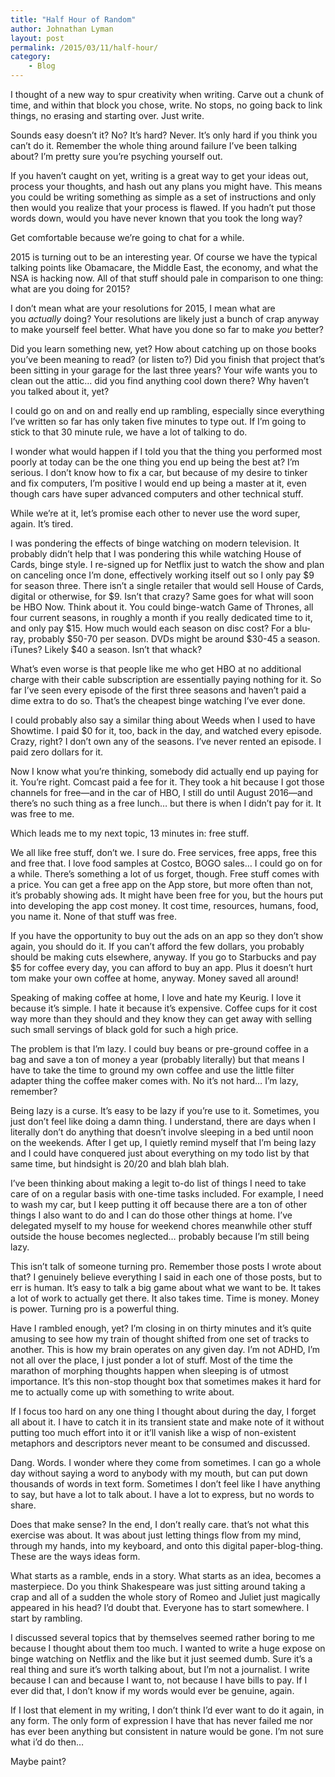 ```yaml
---
title: "Half Hour of Random"
author: Johnathan Lyman
layout: post
permalink: /2015/03/11/half-hour/
category:
    - Blog
---
```


I thought of a new way to spur creativity when writing. Carve out a chunk of time, and within that block you chose, write. No stops, no going back to link things, no erasing and starting over. Just write.

Sounds easy doesn’t it? No? It’s hard? Never. It’s only hard if you think you can’t do it. Remember the whole thing around failure I’ve been talking about? I’m pretty sure you’re psyching yourself out.

If you haven’t caught on yet, writing is a great way to get your ideas out, process your thoughts, and hash out any plans you might have. This means you could be writing something as simple as a set of instructions and only then would you realize that your process is flawed. If you hadn’t put those words down, would you have never known that you took the long way?

Get comfortable because we’re going to chat for a while.

2015 is turning out to be an interesting year. Of course we have the typical talking points like Obamacare, the Middle East, the economy, and what the NSA is hacking now. All of that stuff should pale in comparison to one thing: what are you doing for 2015?

I don’t mean what are your resolutions for 2015, I mean what are you&nbsp;_actually_ doing? Your resolutions are likely just a bunch of crap anyway to make yourself feel better. What have you done so far to make&nbsp;_you_ better?

Did you learn something new, yet? How about catching up on those books you’ve been meaning to read? (or listen to?) Did you finish that project that’s been sitting in your garage for the last three years? Your wife wants you to clean out the attic… did you find anything cool down there? Why haven’t you talked about it, yet?

I could go on and on and really end up rambling, especially since everything I’ve written so far has only taken five minutes to type out. If I’m going to stick to that 30 minute rule, we have a lot of talking to do.

I wonder what would happen if I told you that the thing you performed most poorly at today can be the one thing you end up being the best at? I’m serious. I don’t know how to fix a car, but because of my desire to tinker and fix computers, I’m positive I would end up being a master at it, even though cars have super advanced computers and other technical stuff.

While we’re at it, let’s promise each other to never use the word super, again. It’s tired.

I was pondering the effects of binge watching on modern television. It probably didn’t help that I was pondering this while watching House of Cards, binge style. I re-signed up for Netflix just to watch the show and plan on canceling once I’m done, effectively working itself out so I only pay $9 for season three. There isn’t a single retailer that would sell House of Cards, digital or otherwise, for $9. Isn’t that crazy? Same goes for what will soon be HBO Now. Think about it. You could binge-watch Game of Thrones, all four current seasons, in roughly a month if you really dedicated time to it, and only pay $15. How much would each season on disc cost? For a blu-ray, probably $50-70 per season. DVDs might be around $30-45 a season. iTunes? Likely $40 a season. Isn’t that whack?

What’s even worse is that people like me who get HBO at no additional charge with their cable subscription are essentially paying nothing for it. So far I’ve seen every episode of the first three seasons and haven’t paid a dime extra to do so. That’s the cheapest binge watching I’ve ever done.

I could probably also say a similar thing about Weeds when I used to have Showtime. I paid $0 for it, too, back in the day, and watched every episode. Crazy, right? I don’t own any of the seasons. I’ve never rented an episode. I paid zero dollars for it.

Now I know what you’re thinking, somebody did actually end up paying for it. You’re right. Comcast paid a fee for it. They took a hit because I got those channels for free—and in the car of HBO, I still do until August 2016—and there’s no such thing as a free lunch… but there is when I didn’t pay for it. It was free to me.

Which leads me to my next topic, 13 minutes in: free stuff.

We all like free stuff, don’t we. I sure do. Free services, free apps, free this and free that. I love food samples at Costco, BOGO sales… I could go on for a while. There’s something a lot of us forget, though. Free stuff comes with a price. You can get a free app on the App store, but more often than not, it’s probably showing ads. It might have been free for you, but the hours put into developing the app cost money. It cost time, resources, humans, food, you name it. None of that stuff was free.

If you have the opportunity to buy out the ads on an app so they don’t show again, you should do it. If you can’t afford the few dollars, you probably should be making cuts elsewhere, anyway. If you go to Starbucks and pay $5 for coffee every day, you can afford to buy an app. Plus it doesn’t hurt tom make your own coffee at home, anyway. Money saved all around!

Speaking of making coffee at home, I love and hate my Keurig. I love it because it’s simple. I hate it because it’s expensive. Coffee cups for it cost way more than they should and they know they can get away with selling such small servings of black gold for such a high price.

The problem is that I’m lazy. I could buy beans or pre-ground coffee in a bag and save a ton of money a year (probably literally) but that means I have to take the time to ground my own coffee and use the little filter adapter thing the coffee maker comes with. No it’s not hard… I’m lazy, remember?

Being lazy is a curse. It’s easy to be lazy if you’re use to it. Sometimes, you just don’t feel like doing a damn thing. I understand, there are days when I literally don’t do anything that doesn’t involve sleeping in a bed until noon on the weekends. After I get up, I quietly remind myself that I’m being lazy and I could have conquered just about everything on my todo list by that same time, but hindsight is 20/20 and blah blah blah.

I’ve been thinking about making a legit to-do list of things I need to take care of on a regular basis with one-time tasks included. For example, I need to wash my car, but I keep putting it off because there are a ton of other things I also want to do and I can do those other things at home. I’ve delegated myself to my house for weekend chores meanwhile other stuff outside the house becomes neglected… probably because I’m still being lazy.

This isn’t talk of someone turning pro. Remember those posts I wrote about that? I genuinely believe everything I said in each one of those posts, but to err is human. It’s easy to talk a big game about what we want to be. It takes a lot of work to actually get there. It also takes time. Time is money. Money is power. Turning pro is a powerful thing.

Have I rambled enough, yet? I’m closing in on thirty minutes and it’s quite amusing to see how my train of thought shifted from one set of tracks to another. This is how my brain operates on any given day. I’m not ADHD, I’m not all over the place, I just ponder a lot of stuff. Most of the time the marathon of morphing thoughts happen when sleeping is of utmost importance. It’s this non-stop thought box that sometimes makes it hard for me to actually come up with something to write about.

If I focus too hard on any one thing I thought about during the day, I forget all about it. I have to catch it in its transient state and make note of it without putting too much effort into it or it’ll vanish like a wisp of non-existent metaphors and descriptors never meant to be consumed and discussed.

Dang. Words. I wonder where they come from sometimes. I can go a whole day without saying a word to anybody with my mouth, but can put down thousands of words in text form. Sometimes I don’t feel like I have anything to say, but have a lot to talk about. I have a lot to express, but no words to share.

Does that make sense? In the end, I don’t really care. that’s not what this exercise was about. It was about just letting things flow from my mind, through my hands, into my keyboard, and onto this digital paper-blog-thing. These are the ways ideas form.

What starts as a ramble, ends in a story. What starts as an idea, becomes a masterpiece. Do you think Shakespeare was just sitting around taking a crap and all of a sudden the whole story of Romeo and Juliet just magically appeared in his head? I’d doubt that. Everyone has to start somewhere. I start by rambling.

I discussed several topics that by themselves seemed rather boring to me because I thought about them too much. I wanted to write a huge expose on binge watching on Netflix and the like but it just seemed dumb. Sure it’s a real thing and sure it’s worth talking about, but I’m not a journalist. I write because I can and because I want to, not because I have bills to pay. If I ever did that, I don’t know if my words would ever be genuine, again.

If I lost that element in my writing, I don’t think I’d ever want to do it again, in any form. The only form of expression I have that has never failed me nor has ever been anything but consistent in nature would be gone. I’m not sure what i’d do then…

Maybe paint?

